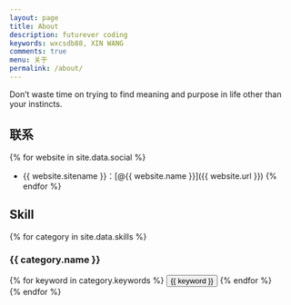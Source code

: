 ```yaml
---
layout: page
title: About
description: futurever coding
keywords: wxcsdb88, XIN WANG
comments: true
menu: 关于
permalink: /about/
---
```


Don’t waste time on trying to find meaning and purpose in life other than your instincts.

## 联系

{% for website in site.data.social %}
* {{ website.sitename }}：[@{{ website.name }}]({{ website.url }})
{% endfor %}

## Skill

{% for category in site.data.skills %}
### {{ category.name }}
<div class="btn-inline">
{% for keyword in category.keywords %}
<button class="btn btn-outline" type="button">{{ keyword }}</button>
{% endfor %}
</div>
{% endfor %}
